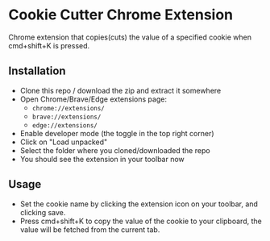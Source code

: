 # Cookie Cutter Chrome Extension

Chrome extension that copies(cuts) the value of a specified cookie when cmd+shift+K is pressed.

## Installation

- Clone this repo / download the zip and extract it somewhere
- Open Chrome/Brave/Edge extensions page:
  - `chrome://extensions/`
  - `brave://extensions/`
  - `edge://extensions/`
- Enable developer mode (the toggle in the top right corner)
- Click on "Load unpacked"
- Select the folder where you cloned/downloaded the repo
- You should see the extension in your toolbar now

## Usage

- Set the cookie name by clicking the extension icon on your toolbar, and clicking save.
- Press cmd+shift+K to copy the value of the cookie to your clipboard, the value will be fetched from the current tab.

